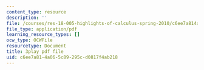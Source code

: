```yaml
---
content_type: resource
description: ''
file: /courses/res-18-005-highlights-of-calculus-spring-2010/c6ee7a814a065c89295cd0817f4ab218_4PBYm3FuUNQ.pdf
file_type: application/pdf
learning_resource_types: []
ocw_type: OCWFile
resourcetype: Document
title: 3play pdf file
uid: c6ee7a81-4a06-5c89-295c-d0817f4ab218
---
```

